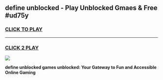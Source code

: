 
## define unblocked - Play Unblocked Gmaes & Free #ud75y
<h3>
<a href="https://news.freeplayer.one?title=define_unblocked&ref=26F">CLICK TO PLAY</a></h3>
<hr>

<h3>
<a href="https://news.freeplayer.one?title=define_unblocked&ref=26F">CLICK 2 PLAY</a>
  
</h3>

<a href="https://news.freeplayer.one?title=define_unblocked&ref=26F/"><img src="https://clearcache.store/games.png"></a>


**define unblocked games unblocked: Your Gateway to Fun and Accessible Online Gaming**
